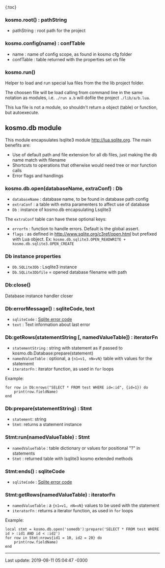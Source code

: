 {:toc}


### kosmo.root() : pathString

* pathString : root path for the project

### kosmo.config(name) : confTable

* name : name of config scope, as found in kosmo cfg folder
* confTable : table returned with the properties set on file

### kosmo.run()

Helper to load and run special lua files from the the lib project folder.

The choosen file will be load calling from command line in the same notation
as modules, i.e. `./run a.b` will dofile the project `./lib/a/b.lua`.

This lua file is not a module, so shouldn't return a object (table) or function,
but autoexecute.

## kosmo.db module

This module encapsulates lsqlite3 module <http://lua.sqlite.org>.
The main benefits are:

* Use of default path and file extension for all db files, just making the db name match with filename
* Shortcuts to operations that otherwise would need tree or mor function calls
* Error flags and handlings

### kosmo.db.open(databaseName, extraConf) : Db

* `databaseName` : database name, to be found in database path config
* `extraConf` : a table with extra paramenters to affect use of database
* `Db` : instance of kosmo.db encapsulating Lsqlite3

The `extraConf` table can have these optional keys:

* `errorfn` : function to handle errors. Default is the global assert.
* `flags` : as defined in <http://www.sqlite.org/c3ref/open.html> but prefixed with Lua object. Ex: `kosmo.db.sqlite3.OPEN_READWRITE + kosmo.db.sqlite3.OPEN_CREATE`

### Db instance properties

* `Db.SQLite3Db` : Lsqlite3 instance
* `Db.SQLite3Dbfile` = opened database filename with path

### Db:close()

Database instance handler closer

### Db:errorMessage() : sqliteCode, text

* `sqliteCode` : [Sqlite error code](https://www.sqlite.org/rescode.html#primary_result_code_list)
* `text` : Text information about last error

### Db:getRows(statementString [, namedValueTable]) : iteratorFn

* `statementString` : string with statement as if passed to kosmo.db.Database:prepare(statement)
* `namedValueTable` : optional, a `{n1=v1, nN=vN}` table with values for the statememt
* `iteratorFn` : iterator function, as used in `for` loops

Example:

```
for row in Db:nrows("SELECT * FROM test WHERE id=:id", {id=1}) do
    print(row.fieldName)
end
```

### Db:prepare(statementString) : Stmt

* `statement`: string
* `Stmt`: returns a statement instance

### Stmt:run(namedValueTable) : Stmt

* `namedValueTable` : table dictionary or values for positional "?" in statements
* `Stmt` : returned table with lsqlite3 kosmo extended methods

### Stmt:ends() : sqliteCode

* `sqliteCode` : [Sqlite error code](https://www.sqlite.org/rescode.html#primary_result_code_list)

### Stmt:getRows(namedValueTable) : iteratorFn

* `namedValueTable` : a `{n1=v1, nN=vN}` values to be used with the statement
* `iteratorFn` : returns a iterator function, as used in `for` loops

Example:

```
local stmt = kosmo.db.open('somedb'):prepare('SELECT * FROM test WHERE id > :id1 AND id < :id2')
for row in Stmt:nrows{id1 = 10, id2 = 20} do
    print(row.fieldName)
end
```

----------
Last update: 2019-08-11 05:04:47 -0300